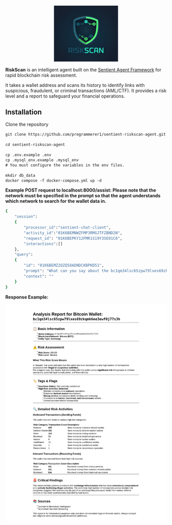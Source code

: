 <p align="center">
    <img src="https://github.com/programmerer1/sentient-riskscan-agent/blob/main/logo.png" width="200" alt="logo">
</p>

**RiskScan** is an intelligent agent built on the [Sentient Agent Framework](https://github.com/sentient-agi/Sentient-Agent-Framework) for rapid blockchain risk assessment.

It takes a wallet address and scans its history to identify links with suspicious, fraudulent, or criminal transactions (AML/CTF). It provides a risk level and a report to safeguard your financial operations.

## Installation
Clone the repository
```
git clone https://github.com/programmerer1/sentient-riskscan-agent.git

cd sentient-riskscan-agent

cp .env.example .env
cp .mysql_env.example .mysql_env
# You must configure the variables in the env files.

mkdir db_data
docker compose -f docker-compose.yml up -d
```

**Example POST request to localhost:8000/assist: Please note that the network must be specified in the prompt so that the agent understands which network to search for the wallet data in.**
```bash
{
    "session": 
    {
        "processor_id":"sentient-chat-client",
        "activity_id":"01K6BEMNWZFMP3RMGJTFZBND2N",
        "request_id": "01K6BEPKY12FMR1S19Y3SE01C6",
        "interactions":[]
    }, 
    "query": 
    {
        "id": "01K6BEMZ2QZQ58ADNDCKBPKD51", 
        "prompt": "What can you say about the bc1qm34lsc65zpw79lxes69zkqmk6ee3ewf0j77s3h wallet on the bitcoin network?",
        "context": ""
    }
}
```

**Response Example:**

<p align="center">
    <img src="https://github.com/programmerer1/sentient-riskscan-agent/blob/main/response-example.png" alt="logo">
</p>


